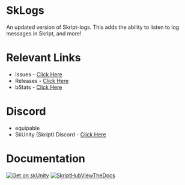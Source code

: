 # SkLogs
An updated version of Skript-logs. This adds the ability to listen to log messages in Skript, and more!

# Relevant Links
- Issues - [Click Here](https://github.com/EquipableMC/SkLogs/issues)
- Releases - [Click Here](https://github.com/EquipableMC/SkLogs/releases)
- bStats - [Click Here](https://bstats.org/plugin/bukkit/SkLogs/20924)

# Discord
- equipable
- SkUnity (Skript) Discord - [Click Here](https://discord.gg/skript)

# Documentation

[![Get on skUnity](https://docs.skunity.com/skunity/library/Docs/Assets/assets/images/buttons/v2/get-the-syntax-square.png)](https://docs.skunity.com/syntax/search/addon:SkLogs)
[![SkriptHubViewTheDocs](http://skripthub.net/static/addon/ViewTheDocsButton.png)](http://skripthub.net/docs/?addon=SkLogs)
